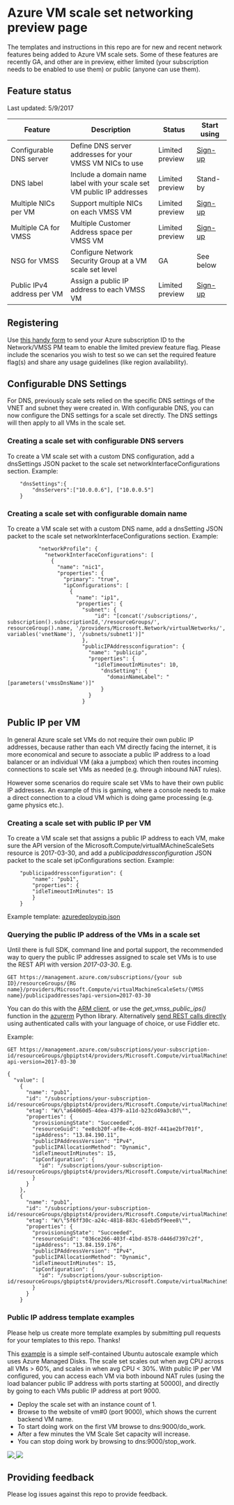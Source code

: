 # Azure VM scale set networking preview page 

The templates and instructions in this repo are for new and recent network features being added to Azure VM scale sets. Some of these features are recently GA, and other are in preview, either limited (your subscription needs to be enabled to use them) or public (anyone can use them).

## Feature status
Last updated: 5/9/2017

| Feature                    | Description                                                             | Status          | Start using |
|----------------------------|-------------------------------------------------------------------------|-----------------|-------------|
| Configurable DNS server    | Define DNS server addresses for your VMSS VM NICs to use                | Limited preview | [Sign-up](https://forms.office.com/Pages/ResponsePage.aspx?id=v4j5cvGGr0GRqy180BHbR3nO_Bpm1Q9BkpyqngZiqHFUNkkzNjZBTkJWSktZQVBQTFZNOTNNOEczMi4u)|
| DNS label                  | Include a domain name label with your scale set VM public IP addresses  | Limited preview | Stand-by    |
| Multiple NICs per VM       | Support multiple NICs on each VMSS VM                                   | Limited preview | [Sign-up](https://forms.office.com/Pages/ResponsePage.aspx?id=v4j5cvGGr0GRqy180BHbR3nO_Bpm1Q9BkpyqngZiqHFUNkkzNjZBTkJWSktZQVBQTFZNOTNNOEczMi4u)|
| Multiple CA for VMSS       | Multiple Customer Address space per VMSS VM                             | Limited preview | [Sign-up](https://forms.office.com/Pages/ResponsePage.aspx?id=v4j5cvGGr0GRqy180BHbR3nO_Bpm1Q9BkpyqngZiqHFUNkkzNjZBTkJWSktZQVBQTFZNOTNNOEczMi4u)|
| NSG for VMSS               | Configure Network Security Group at a VM scale set level                | GA              | See below   |
| Public IPv4 address per VM | Assign a public IP address to each VMSS VM                              | Limited preview | [Sign-up](https://forms.office.com/Pages/ResponsePage.aspx?id=v4j5cvGGr0GRqy180BHbR3nO_Bpm1Q9BkpyqngZiqHFUNkkzNjZBTkJWSktZQVBQTFZNOTNNOEczMi4u)|


## Registering
Use [this handy form](https://forms.office.com/Pages/ResponsePage.aspx?id=v4j5cvGGr0GRqy180BHbR3nO_Bpm1Q9BkpyqngZiqHFUNkkzNjZBTkJWSktZQVBQTFZNOTNNOEczMi4u) to send your Azure subscription ID to the Network/VMSS PM team to enable the limited preview feature flag. Please include the scenarios you wish to test so we can set the required feature flag(s) and share any usage guidelines (like region availability).


## Configurable DNS Settings
For DNS, previously scale sets relied on the specific DNS settings of the VNET and subnet they were created in. With configurable DNS, you can now configure the DNS settings for a scale set directly. The DNS settings will then apply to all VMs in the scale set.

### Creating a scale set with configurable DNS servers
To create a VM scale set with a custom DNS configuration, add a dnsSettings JSON packet to the scale set networkInterfaceConfigurations section. Example:
```
    "dnsSettings":{
        "dnsServers":["10.0.0.6"], ["10.0.0.5"]
    }
```

### Creating a scale set with configurable domain name
To create a VM scale set with a custom DNS name, add a dnsSetting JSON packet to the scale set networkInterfaceConfigurations section. Example:

```
          "networkProfile": {
            "networkInterfaceConfigurations": [
              {
                "name": "nic1",
                "properties": {
                  "primary": "true",
                  "ipConfigurations": [
                    {
                      "name": "ip1",
                      "properties": {
                        "subnet": {
                            "id": "[concat('/subscriptions/', subscription().subscriptionId,'/resourceGroups/', resourceGroup().name, '/providers/Microsoft.Network/virtualNetworks/', variables('vnetName'), '/subnets/subnet1')]"
                        },
                        "publicIPAddressconfiguration": {
                          "name": "publicip",
                          "properties": {
                            "idleTimeoutInMinutes": 10,
                              "dnsSetting": {
                                "domainNameLabel": "[parameters('vmssDnsName')]"
                              }
                          }
                        }
```

## Public IP per VM
In general Azure scale set VMs do not require their own public IP addresses, because rather than each VM directly facing the internet, it is more economical and secure to associate a public IP address to a load balancer or an individual VM (aka a jumpbox) which then routes incoming connections to scale set VMs as needed (e.g. through inbound NAT rules).

However some scenarios do require scale set VMs to have their own public IP addresses. An example of this is gaming, where a console needs to make a direct connection to a cloud VM which is doing game processing (e.g. game physics etc.).


### Creating a scale set with public IP per VM
To create a VM scale set that assigns a public IP address to each VM, make sure the API version of the Microsoft.Compute/virtualMAchineScaleSets resource is 2017-03-30, and add a _publicipaddressconfiguration_ JSON packet to the scale set ipConfigurations section. Example:

```
    "publicipaddressconfiguration": {
        "name": "pub1",
        "properties": {
        "idleTimeoutInMinutes": 15
        }
    }
```
Example template: [azuredeploypip.json](https://github.com/gbowerman/azure-myriad/blob/master/publicip-dns/azuredeploypip.json)


### Querying the public IP address of the VMs in a scale set
Until there is full SDK, command line and portal support, the recommended way to query the public IP addresses assigned to scale set VMs is to use the REST API with version _2017-03-30_. E.g.
```
GET https://management.azure.com/subscriptions/{your sub ID}/resourceGroups/{RG name}/providers/Microsoft.Compute/virtualMachineScaleSets/{VMSS name}/publicipaddresses?api-version=2017-03-30
```
You can do this with the [ARM client](http://blog.davidebbo.com/2015/01/azure-resource-manager-client.html), or use the _get_vmss_public_ips()_ function in the [azurerm](https://pypi.python.org/pypi/azurerm) Python library. Alternatively [send REST calls directly](https://msftstack.wordpress.com/2016/01/03/how-to-call-the-azure-resource-manager-rest-api-from-c/) using authenticated calls with your language of choice, or use Fiddler etc.

Example:
```
GET https://management.azure.com/subscriptions/your-subscription-id/resourceGroups/gbpiptst4/providers/Microsoft.Compute/virtualMachineScaleSets/gbpiptst4/publicipaddresses?api-version=2017-03-30

{
  "value": [
    {
      "name": "pub1",
      "id": "/subscriptions/your-subscription-id/resourceGroups/gbpiptst4/providers/Microsoft.Compute/virtualMachineScaleSets/gbpiptst4/virtualMachines/0/networkInterfaces/gbpiptst4nic/ipConfigurations/gbpiptst4ipconfig/publicIPAddresses/pub1",
      "etag": "W/\"a64060d5-4dea-4379-a11d-b23cd49a3c8d\"",
      "properties": {
        "provisioningState": "Succeeded",
        "resourceGuid": "ee8cb20f-af8e-4cd6-892f-441ae2bf701f",
        "ipAddress": "13.84.190.11",
        "publicIPAddressVersion": "IPv4",
        "publicIPAllocationMethod": "Dynamic",
        "idleTimeoutInMinutes": 15,
        "ipConfiguration": {
          "id": "/subscriptions/your-subscription-id/resourceGroups/gbpiptst4/providers/Microsoft.Compute/virtualMachineScaleSets/gbpiptst4/virtualMachines/0/networkInterfaces/gbpiptst4nic/ipConfigurations/gbpiptst4ipconfig"
        }
      }
    },
    {
      "name": "pub1",
      "id": "/subscriptions/your-subscription-id/resourceGroups/gbpiptst4/providers/Microsoft.Compute/virtualMachineScaleSets/gbpiptst4/virtualMachines/3/networkInterfaces/gbpiptst4nic/ipConfigurations/gbpiptst4ipconfig/publicIPAddresses/pub1",
      "etag": "W/\"5f6ff30c-a24c-4818-883c-61ebd5f9eee8\"",
      "properties": {
        "provisioningState": "Succeeded",
        "resourceGuid": "036ce266-403f-41bd-8578-d446d7397c2f",
        "ipAddress": "13.84.159.176",
        "publicIPAddressVersion": "IPv4",
        "publicIPAllocationMethod": "Dynamic",
        "idleTimeoutInMinutes": 15,
        "ipConfiguration": {
          "id": "/subscriptions/your-subscription-id/resourceGroups/gbpiptst4/providers/Microsoft.Compute/virtualMachineScaleSets/gbpiptst4/virtualMachines/3/networkInterfaces/gbpiptst4nic/ipConfigurations/gbpiptst4ipconfig"
        }
      }
    }
```

### Public IP address template examples

Please help us create more template examples by submitting pull requests for your templates to this repo. Thanks!

This [example](https://github.com/gbowerman/azure-myriad/blob/master/publicip-dns/azuredeploypip.json) is a simple self-contained Ubuntu autoscale example which uses Azure Managed Disks. The scale set scales out when avg CPU across all VMs > 60%, and scales in when avg CPU < 30%. With public IP per VM configured, you can access each VM via both inbound NAT rules (using the load balancer public IP address with ports starting at 50000), and directly by going to each VMs public IP address at port 9000.

- Deploy the scale set with an instance count of 1.
- Browse to the website of vm#0 (port 9000), which shows the current backend VM name.
- To start doing work on the first VM browse to dns:9000/do_work.
- After a few minutes the VM Scale Set capacity will increase.
- You can stop doing work by browsing to dns:9000/stop_work.

<a href="https://portal.azure.com/#create/Microsoft.Template/uri/https%3A%2F%2Fraw.githubusercontent.com%2Fgbowerman%2Fazure-myriad%2Fmaster%2Fpublicip-dns%2Fazuredeploypip.json" target="_blank">
    <img src="http://azuredeploy.net/deploybutton.png"/>
</a>
<a href="http://armviz.io/#/?load=https%3A%2F%2Fraw.githubusercontent.com%2Fgbowerman%2Fazure-myriad%2Fmaster%2Fpublicip-dns%2Fazuredeploypip.json" target="_blank">
    <img src="http://armviz.io/visualizebutton.png"/>
</a>

## Providing feedback
Please log issues against this repo to provide feedback.